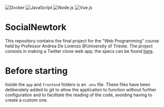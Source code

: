 ![Docker](https://img.shields.io/badge/Docker-2CA5E0?style=for-the-badge&logo=docker&logoColor=white)
![JavaScript](https://img.shields.io/badge/JavaScript-323330?style=for-the-badge&logo=javascript&logoColor=F7DF1E)
![Node.js](https://img.shields.io/badge/Node.js-339933?style=for-the-badge&logo=nodedotjs&logoColor=white)
![Vue.js](https://img.shields.io/badge/Vue.js-35495E?style=for-the-badge&logo=vuedotjs&logoColor=4FC08D)

# SocialNewtork

This repository contains the final project for the "Web Programming" course held by Professor Andrea De Lorenzo @University of Trieste. The project consists in making a Twitter clone web app; the specs can be found [here](https://docs.google.com/document/d/1De075kDpVmQpv00WpYeGG9l4qgg834PunVHAbTsE_10/edit).

# Before starting

Inside the `app` and `frontend` folders is an `.env` file. These files have been deliberately added to git to allow the application to function without further configuration and to facilitate the reading of the code, avoiding having to create a custom one.
